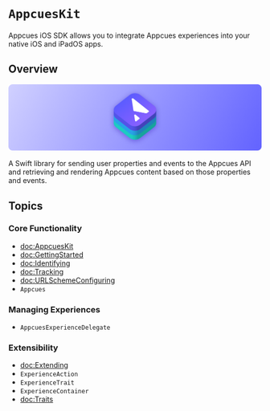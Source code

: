 # ``AppcuesKit``

Appcues iOS SDK allows you to integrate Appcues experiences into your native iOS and iPadOS apps.

## Overview

![AppcuesKit icon](banner.png)

A Swift library for sending user properties and events to the Appcues API and retrieving and rendering Appcues content based on those properties and events.

## Topics

### Core Functionality

- <doc:AppcuesKit>
- <doc:GettingStarted>
- <doc:Identifying>
- <doc:Tracking>
- <doc:URLSchemeConfiguring>
- ``Appcues``

### Managing Experiences

- ``AppcuesExperienceDelegate``

### Extensibility

- <doc:Extending>
- ``ExperienceAction``
- ``ExperienceTrait``
- ``ExperienceContainer``
- <doc:Traits>
